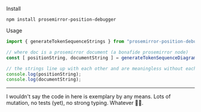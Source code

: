 Install

```
npm install prosemirror-position-debugger
```

Usage

```js
import { generateTokenSequenceStrings } from "prosemirror-position-debugger";

// where doc is a prosemirror document (a bonafide prosemirror node)
const [ positionString, documentString ] = generateTokenSequenceDiagram(doc);

// the strings line up with each other and are meaningless without each other
console.log(positionString);
console.log(documentString);
```

---

I wouldn't say the code in here is exemplary by any means. Lots of mutation, no tests (yet), no strong typing. Whatever 🤷‍♂️.
